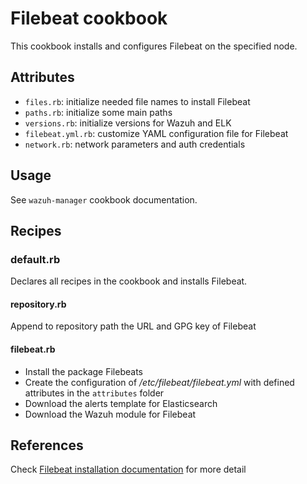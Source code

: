 # Filebeat cookbook

This cookbook installs and configures Filebeat on the specified node.

## Attributes

* `files.rb`: initialize needed file names to install Filebeat
* `paths.rb`: initialize some main paths
* `versions.rb`: initialize versions for Wazuh and ELK
* `filebeat.yml.rb`: customize YAML configuration file for Filebeat
* `network.rb`: network parameters and auth credentials

## Usage

See `wazuh-manager` cookbook documentation.

## Recipes

### default.rb

Declares all recipes in the cookbook and installs Filebeat.

#### repository.rb

Append to repository path the URL and GPG key of Filebeat

#### filebeat.rb

* Install the package Filebeats
* Create the configuration of */etc/filebeat/filebeat.yml* with defined attributes in the ```attributes``` folder
* Download the alerts template for Elasticsearch
* Download the Wazuh module for Filebeat

## References

Check [Filebeat installation documentation](https://documentation.wazuh.com/current/learning-wazuh/build-lab/install-wazuh-manager.html#install-filebeat) for more detail
